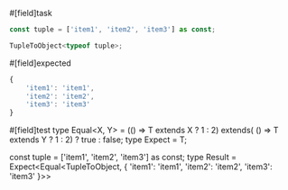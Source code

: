 #[field]task
```ts
const tuple = ['item1', 'item2', 'item3'] as const;

TupleToObject<typeof tuple>;
```

#[field]expected
```ts
{ 
    'item1': 'item1', 
    'item2': 'item2', 
    'item3': 'item3' 
}
```

#[field]test
type Equal<X, Y> = (<T>() => T extends X ? 1 : 2) extends(
    <T>() => T extends Y ? 1 : 2) ? true : false;
type Expect<T extends true> = T;

const tuple = ['item1', 'item2', 'item3'] as const;
type Result = Expect<Equal<TupleToObject<typeof tuple>, { 'item1': 'item1', 'item2': 'item2', 'item3': 'item3' }>>